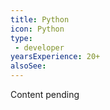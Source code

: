 ```yaml
---
title: Python
icon: Python
type:
 - developer
yearsExperience: 20+
alsoSee:
---
```


Content pending
